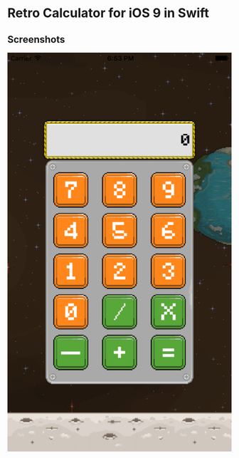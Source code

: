 # Retro Calculator for iOS 9 in Swift

Screenshots
-------------
![Alt text](/screenshots/RetroCalc.png?raw=true "Retro Calculator")
